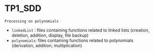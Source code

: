 # TP1_SDD

``Processing on polynomials``

* ``linkedList`` : files containing functions related to linked lists (creation, deletion, addition, display, file backup)
* ``polynomials``: files containing functions related to polynomials (derivation, addition, multiplication)
